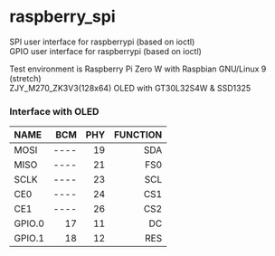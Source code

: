 # raspberry_spi  
SPI user interface for raspberrypi (based on ioctl)  
GPIO user interface for raspberrypi (based on ioctl)  

Test environment is Raspberry Pi Zero W with Raspbian GNU/Linux 9 (stretch)  
ZJY_M270_ZK3V3(128x64) OLED with GT30L32S4W & SSD1325  

###   Interface with OLED
| NAME    |  BCM  |   PHY | FUNCTION  |
| :------ | ----: | ----: | ---------:|
| MOSI    | ----  |     19|        SDA|
| MISO    | ----  |     21|        FS0|
| SCLK    | ----  |     23|        SCL|
| CE0     | ----  |     24|        CS1|
| CE1     | ----  |     26|        CS2|
| GPIO.0  |     17|     11|         DC|
| GPIO.1  |     18|     12|        RES|
